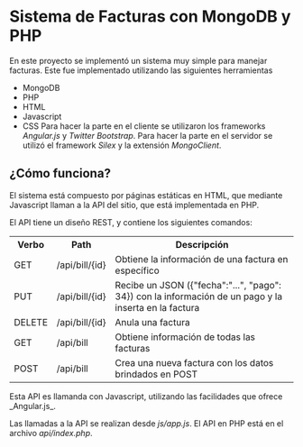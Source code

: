 Sistema de Facturas con MongoDB y PHP
=====================================

En este proyecto se implementó un sistema muy simple para
manejar facturas. Este fue implementado utilizando las 
siguientes herramientas
* MongoDB
* PHP
* HTML
* Javascript
* CSS
Para hacer la parte en el cliente se utilizaron los frameworks
_Angular.js_ y _Twitter Bootstrap_. Para hacer la parte en el
servidor se utilizó el framework _Silex_ y la extensión _MongoClient_.

¿Cómo funciona?
---------------
El sistema está compuesto por páginas estáticas en HTML, que mediante
Javascript llaman a la API del sitio, que está implementada en PHP.

El API tiene un diseño REST, y contiene los siguientes comandos:
<table>
<tr><th>Verbo</th><th>Path</th><th>Descripción</th></tr>
<tr><td>GET</td><td>/api/bill/{id}	</td><td>Obtiene la información de una factura en específico</td></tr>
<tr><td>PUT	</td><td>/api/bill/{id}	</td><td>Recibe un JSON ({"fecha":"...", "pago": 34}) con la información de un pago y la inserta en la factura</td></tr>
<tr><td>DELETE</td><td>/api/bill/{id}</td><td>	Anula una factura</td></tr>
<tr><td>GET</td><td>/api/bill</td><td>	Obtiene información de todas las facturas</td></tr>
<tr><td>POST</td><td>/api/bill</td><td>	Crea una nueva factura con los datos brindados en POST</td></tr>
</table>
Esta API es llamanda con Javascript, utilizando las facilidades que ofrece
_Angular.js_.

Las llamadas a la API se realizan desde _js/app.js_. El API en PHP está en el archivo _api/index.php_.
